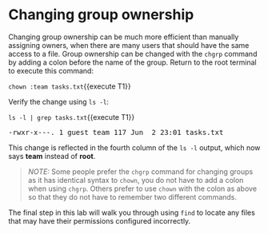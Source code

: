 # Changing group ownership

Changing group ownership can be much more efficient than manually assigning owners,
when there are many users that should have the same access to a file.
Group ownership can be changed with the `chgrp` command by adding a colon before
the name of the group. Return to the root terminal to execute this command:

`chown :team tasks.txt`{{execute T1}}

Verify the change using `ls -l`:

`ls -l | grep tasks.txt`{{execute T1}}

<pre class=file>
-rwxr-x---. 1 guest team 117 Jun  2 23:01 tasks.txt
</pre>

This change is reflected in the fourth column of the `ls -l` output,
which now says __team__ instead of __root__.

>_NOTE:_ Some people prefer the `chgrp` command for changing groups as it has
identical syntax to `chown`, you do not have to add a colon when using `chgrp`.
Others prefer to use `chown` with the colon as above
so that they do not have to remember two different commands.

The final step in this lab will walk you through using `find` to locate any
files that may have their permissions configured incorrectly.
